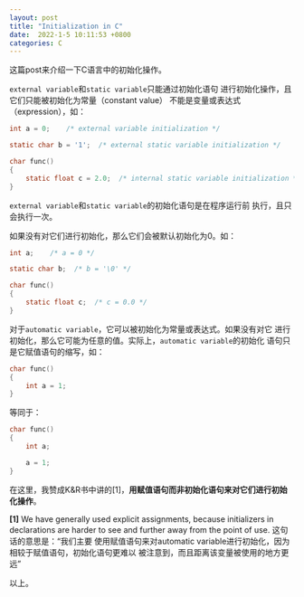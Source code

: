 ```yaml
---
layout: post
title: "Initialization in C"
date:  2022-1-5 10:11:53 +0800
categories: C
---
```


这篇post来介绍一下C语言中的初始化操作。

`external variable`和`static variable`只能通过初始化语句
进行初始化操作，且它们只能被初始化为常量（constant value）
不能是变量或表达式（expression），如：
```c
int a = 0;    /* external variable initialization */

static char b = '1';  /* external static variable initialization */

char func()
{
    static float c = 2.0;  /* internal static variable initialization */
}
```

`external variable`和`static variable`的初始化语句是在程序运行前
执行，且只会执行一次。

如果没有对它们进行初始化，那么它们会被默认初始化为0。如：
```c
int a;    /* a = 0 */

static char b;  /* b = '\0' */

char func()
{
    static float c;  /* c = 0.0 */
}
```

对于`automatic variable`，它可以被初始化为常量或表达式。如果没有对它
进行初始化，那么它可能为任意的值。实际上，`automatic variable`的初始化
语句只是它赋值语句的缩写，如：
```c
char func()
{
    int a = 1;
}
```
等同于：
```c
char func()
{
    int a;

    a = 1;
}
```
在这里，我赞成K&R书中讲的[1]，**用赋值语句而非初始化语句来对它们进行初始化操作**。

**[1]** We have generally used explicit assignments, because initializers in declarations
are harder to see and further away from the point of use. 这句话的意思是：“我们主要
使用赋值语句来对automatic variable进行初始化，因为相较于赋值语句，初始化语句更难以
被注意到，而且距离该变量被使用的地方更远”

以上。
